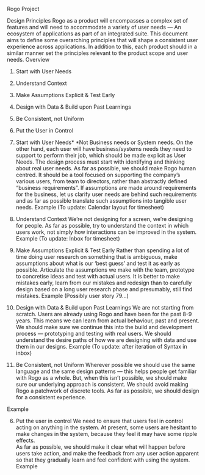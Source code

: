 Rogo Project

Design Principles
Rogo as a product will encompasses a complex set of features and will need to accommodate a variety of user needs — An ecosystem of applications as part of an integrated suite. This document aims to define some overarching principles that will shape a consistent user experience across applications. In addition to this, each product should in a similar manner set the principles relevant to the product scope and user needs.
Overview
1. Start with User Needs
2. Understand Context
3. Make Assumptions Explicit & Test Early
4. Design with Data & Build upon Past Learnings
5. Be Consistent, not Uniform
6. Put the User in Control
1. Start with User Needs*
*Not Business needs or System needs. On the other hand, each user will have business/systems needs they need to support to perform their job, which should be made explicit as User Needs. 
The design process must start with identifying and thinking about real user needs.
As far as possible, we should make Rogo human centred. It should be a tool focused on supporting the company’s various users, from team to directors, rather than abstractly defined “business requirements”. If assumptions are made around requirements for the business, let us clarify user needs are behind such requirements and as far as possible translate such assumptions into tangible user needs. 
Example (To update: Calendar layout for timesheet)
  

2. Understand Context 
We’re not designing for a screen, we’re designing for people.
As far as possible, try to understand the context in which users work, not simply how interactions can be improved in the system. 
Example (To update: Inbox for timesheet)
3. Make Assumptions Explicit & Test Early
Rather than spending a lot of time doing user research on something that is ambiguous, make assumptions about what is our ‘best guess’ and test it as early as possible. 
Articulate the assumptions we make with the team, prototype to concretise ideas and test with actual users. It is better to make mistakes early, learn from our mistakes and redesign than to carefully design based on a long user research phase and presumably, still find mistakes. 
Example (Possibly user story 79…)
4. Design with Data & Build upon Past Learnings
We are not starting from scratch. Users are already using Rogo and have been for the past 8-9 years. This means we can learn from actual behaviour, past and present. 
We should make sure we continue this into the build and development process — prototyping and testing with real users. We should understand the desire paths of how we are designing with data and use them in our designs.
Example (To update: after iteration of Syntax in inbox)
5. Be Consistent, not Uniform
Wherever possible we should use the same language and the same design patterns — this helps people get familiar with Rogo as a whole. But, when this isn’t possible, we should make sure our underlying approach is consistent.
We should avoid making Rogo a patchwork of discrete tools. As far as possible, we should design for a consistent experience. 


Example


6. Put the user in control
We need to ensure that users feel in control acting on anything in the system. At present, some users are hesitant to make changes in the system, because they feel it may have some ripple effects.  
As far as possible, we should make it clear what will happen before users take action, and make the feedback from any user action apparent so that they gradually learn and feel confident with using the system. 
Example